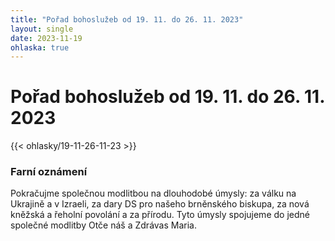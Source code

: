 ```yaml
---
title: "Pořad bohoslužeb od 19. 11. do 26. 11. 2023"
layout: single
date: 2023-11-19
ohlaska: true
---
```

# Pořad bohoslužeb od 19. 11. do 26. 11. 2023

{{< ohlasky/19-11-26-11-23 >}}

### Farní oznámení

Pokračujme společnou modlitbou na dlouhodobé úmysly: za válku na Ukrajině a v Izraeli, za dary DS pro našeho brněnského biskupa, za nová kněžská a řeholní povolání a za přírodu. Tyto úmysly spojujeme do jedné společné modlitby Otče náš a Zdrávas Maria.